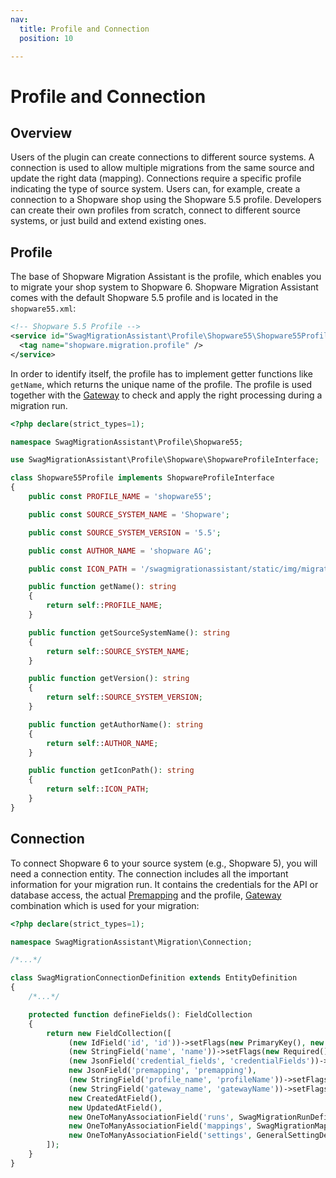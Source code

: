 ```yaml
---
nav:
  title: Profile and Connection
  position: 10

---
```


# Profile and Connection

## Overview

Users of the plugin can create connections to different source systems. A connection is used to allow multiple migrations from the same source and update the right data \(mapping\). Connections require a specific profile indicating the type of source system. Users can, for example, create a connection to a Shopware shop using the Shopware 5.5 profile. Developers can create their own profiles from scratch, connect to different source systems, or just build and extend existing ones.

## Profile

The base of Shopware Migration Assistant is the profile, which enables you to migrate your shop system to Shopware 6. Shopware Migration Assistant comes with the default Shopware 5.5 profile and is located in the `shopware55.xml`:

```xml
<!-- Shopware 5.5 Profile -->
<service id="SwagMigrationAssistant\Profile\Shopware55\Shopware55Profile">
  <tag name="shopware.migration.profile" />
</service>
```

In order to identify itself, the profile has to implement getter functions like `getName`, which returns the unique name of the profile. The profile is used together with the [Gateway](gateway-and-reader#gateway) to check and apply the right processing during a migration run.

```php
<?php declare(strict_types=1);

namespace SwagMigrationAssistant\Profile\Shopware55;

use SwagMigrationAssistant\Profile\Shopware\ShopwareProfileInterface;

class Shopware55Profile implements ShopwareProfileInterface
{
    public const PROFILE_NAME = 'shopware55';

    public const SOURCE_SYSTEM_NAME = 'Shopware';

    public const SOURCE_SYSTEM_VERSION = '5.5';

    public const AUTHOR_NAME = 'shopware AG';

    public const ICON_PATH = '/swagmigrationassistant/static/img/migration-assistant-plugin.svg';

    public function getName(): string
    {
        return self::PROFILE_NAME;
    }

    public function getSourceSystemName(): string
    {
        return self::SOURCE_SYSTEM_NAME;
    }

    public function getVersion(): string
    {
        return self::SOURCE_SYSTEM_VERSION;
    }

    public function getAuthorName(): string
    {
        return self::AUTHOR_NAME;
    }

    public function getIconPath(): string
    {
        return self::ICON_PATH;
    }
}
```

## Connection

To connect Shopware 6 to your source system \(e.g., Shopware 5\), you will need a connection entity. The connection includes all the important information for your migration run. It contains the credentials for the API or database access, the actual [Premapping](premapping) and the profile, [Gateway](gateway-and-reader) combination which is used for your migration:

```php
<?php declare(strict_types=1);

namespace SwagMigrationAssistant\Migration\Connection;

/*...*/

class SwagMigrationConnectionDefinition extends EntityDefinition
{
    /*...*/

    protected function defineFields(): FieldCollection
    {
        return new FieldCollection([
             (new IdField('id', 'id'))->setFlags(new PrimaryKey(), new Required()),
             (new StringField('name', 'name'))->setFlags(new Required()),
             (new JsonField('credential_fields', 'credentialFields'))->setFlags(new WriteProtected(MigrationContext::SOURCE_CONTEXT)),
             new JsonField('premapping', 'premapping'),
             (new StringField('profile_name', 'profileName'))->setFlags(new Required()),
             (new StringField('gateway_name', 'gatewayName'))->setFlags(new Required()),
             new CreatedAtField(),
             new UpdatedAtField(),
             new OneToManyAssociationField('runs', SwagMigrationRunDefinition::class, 'connection_id'),
             new OneToManyAssociationField('mappings', SwagMigrationMappingDefinition::class, 'connection_id'),
             new OneToManyAssociationField('settings', GeneralSettingDefinition::class, 'selected_connection_id'),
        ]);
    }
}
```
